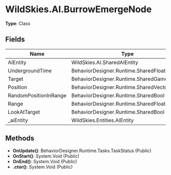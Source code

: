 ﻿# WildSkies.AI.BurrowEmergeNode

**Type**: Class

## Fields

| Name | Type | Access |
|------|------|--------|
| AIEntity | WildSkies.AI.SharedAIEntity | Public |
| UndergroundTime | BehaviorDesigner.Runtime.SharedFloat | Public |
| Target | BehaviorDesigner.Runtime.SharedGameObject | Public |
| Position | BehaviorDesigner.Runtime.SharedVector3 | Public |
| RandomPositionInRange | BehaviorDesigner.Runtime.SharedBool | Public |
| Range | BehaviorDesigner.Runtime.SharedFloat | Public |
| LookAtTarget | BehaviorDesigner.Runtime.SharedBool | Public |
| _aiEntity | WildSkies.Entities.AIEntity | Private |

## Methods

- **OnUpdate()**: BehaviorDesigner.Runtime.Tasks.TaskStatus (Public)
- **OnStart()**: System.Void (Public)
- **OnEnd()**: System.Void (Public)
- **.ctor()**: System.Void (Public)

